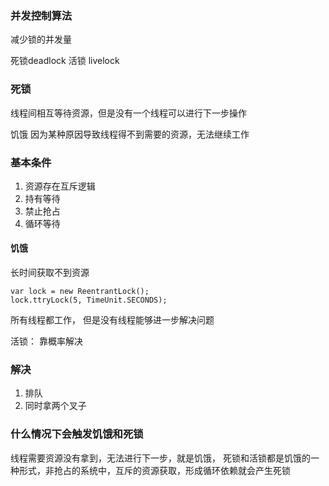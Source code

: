 ### 并发控制算法


减少锁的并发量




死锁deadlock 
活锁 livelock



### 死锁
线程间相互等待资源，但是没有一个线程可以进行下一步操作

饥饿 
因为某种原因导致线程得不到需要的资源，无法继续工作


### 基本条件
1. 资源存在互斥逻辑
2. 持有等待
3. 禁止抢占
4. 循环等待


#### 饥饿

长时间获取不到资源


```shell
var lock = new ReentrantLock();
lock.ttryLock(5, TimeUnit.SECONDS);
```


所有线程都工作， 但是没有线程能够进一步解决问题

活锁：
靠概率解决



### 解决
1. 排队
2. 同时拿两个叉子






### 什么情况下会触发饥饿和死锁
线程需要资源没有拿到，无法进行下一步，就是饥饿，
死锁和活锁都是饥饿的一种形式，非抢占的系统中，互斥的资源获取，形成循环依赖就会产生死锁



